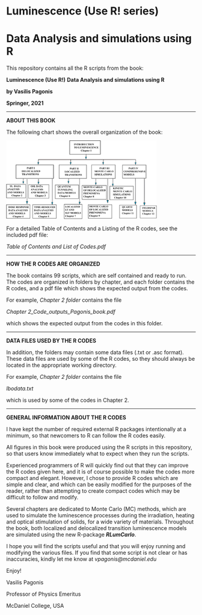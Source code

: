 # Luminescence (Use R! series)
# Data Analysis and simulations using R

This repository contains all the R scripts from the book:


**Luminescence (Use R!)**
**Data Analysis and simulations using R**

**by Vasilis Pagonis**

**Springer, 2021**

__________________________________

**ABOUT THIS BOOK**

The following chart shows the overall organization of the book:

<img width="400"
src="https://github.com/vpagonis/Springer-R-book/blob/main/overview%20TLOSLbook.png">

For a detailed Table of Contents and a Listing of the R codes, see the included pdf file:

_Table of Contents and List of Codes.pdf_

__________________________________
**HOW THE R CODES ARE ORGANIZED**

The book contains 99 scripts, which are self contained and ready to run. The codes are organized in folders by chapter, and each folder contains the R codes, and a pdf file 
which shows the expected output from the codes. 
  
For example, _Chapter 2 folder_ contains the file
   
   _Chapter 2_Code_outputs_Pagonis_book.pdf_

which shows the expected output from the codes in this folder.

__________________________________

**DATA FILES USED BY THE R CODES**

In addition, the folders may contain some data files (.txt or .asc format). These data files are used by some of the R codes, so they should always be located in the appropriate working directory.

For example,  _Chapter 2 folder_ contains the file

   _lbodata.txt_

which is used by some of the codes in Chapter 2.

__________________________________

**GENERAL INFORMATION ABOUT THE R CODES**

I have kept the number of required external R packages intentionally
at a minimum, so that newcomers to R can follow the R codes easily.

All figures in this book were produced using the R scripts in this repository, so that
users know immediately what to expect when they run the scripts. 

Experienced programmers of R will quickly find out that they can improve
the R codes given here, and it is of course possible to make the codes
more compact and elegant. However, I chose to provide R codes which are
simple and clear, and which can be easily modified for the purposes of the
reader, rather than attempting to create compact codes which may be difficult
to follow and modify. 

Several chapters are dedicated to Monte Carlo (MC) methods, which are used to simulate the luminescence processes during
the irradiation, heating and optical stimulation of solids, for a wide variety
of materials. 
Throughout the book, both localized and delocalized transition luminescence
models are simulated using the new R-package **_RLumCarlo_**.

I hope you will find the scripts useful and that you will enjoy running and modifying the various files.
If you find that some script is not clear or has inaccuracies, kindly let me know at
_vpagonis@mcdaniel.edu_

Enjoy!

Vasilis Pagonis

Professor of Physics Emeritus

McDaniel College, USA
